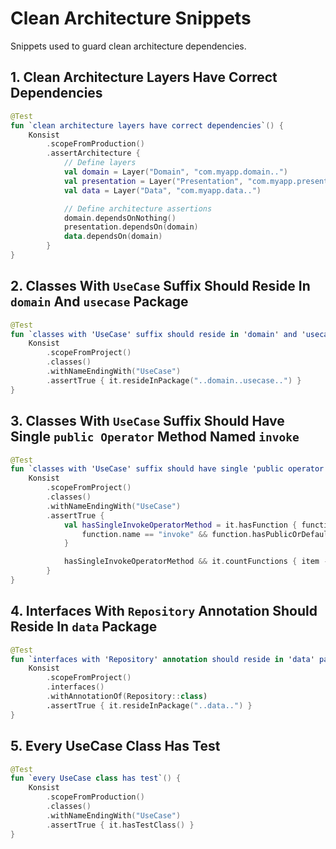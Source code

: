 # Clean Architecture Snippets

Snippets used to guard clean architecture dependencies.

## 1. Clean Architecture Layers Have Correct Dependencies

```kotlin
@Test
fun `clean architecture layers have correct dependencies`() {
    Konsist
        .scopeFromProduction()
        .assertArchitecture {
            // Define layers
            val domain = Layer("Domain", "com.myapp.domain..")
            val presentation = Layer("Presentation", "com.myapp.presentation..")
            val data = Layer("Data", "com.myapp.data..")

            // Define architecture assertions
            domain.dependsOnNothing()
            presentation.dependsOn(domain)
            data.dependsOn(domain)
        }
}
```

## 2. Classes With `UseCase` Suffix Should Reside In `domain` And `usecase` Package

```kotlin
@Test
fun `classes with 'UseCase' suffix should reside in 'domain' and 'usecase' package`() {
    Konsist
        .scopeFromProject()
        .classes()
        .withNameEndingWith("UseCase")
        .assertTrue { it.resideInPackage("..domain..usecase..") }
}
```

## 3. Classes With `UseCase` Suffix Should Have Single `public Operator` Method Named `invoke`

```kotlin
@Test
fun `classes with 'UseCase' suffix should have single 'public operator' method named 'invoke'`() {
    Konsist
        .scopeFromProject()
        .classes()
        .withNameEndingWith("UseCase")
        .assertTrue {
            val hasSingleInvokeOperatorMethod = it.hasFunction { function ->
                function.name == "invoke" && function.hasPublicOrDefaultModifier && function.hasOperatorModifier
            }

            hasSingleInvokeOperatorMethod && it.countFunctions { item -> item.hasPublicOrDefaultModifier } == 1
        }
}
```

## 4. Interfaces With `Repository` Annotation Should Reside In `data` Package

```kotlin
@Test
fun `interfaces with 'Repository' annotation should reside in 'data' package`() {
    Konsist
        .scopeFromProject()
        .interfaces()
        .withAnnotationOf(Repository::class)
        .assertTrue { it.resideInPackage("..data..") }
}
```

## 5. Every UseCase Class Has Test

```kotlin
@Test
fun `every UseCase class has test`() {
    Konsist
        .scopeFromProduction()
        .classes()
        .withNameEndingWith("UseCase")
        .assertTrue { it.hasTestClass() }
}
```

